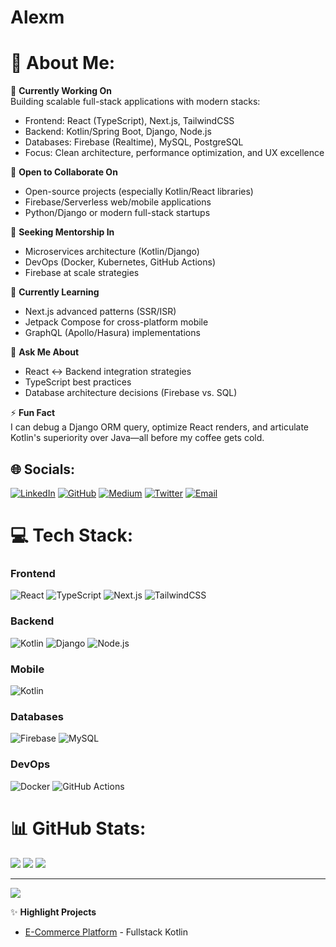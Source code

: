 # Alexm
# 💫 About Me:
🔭 **Currently Working On**  
Building scalable full-stack applications with modern stacks:
- Frontend: React (TypeScript), Next.js, TailwindCSS  
- Backend: Kotlin/Spring Boot, Django, Node.js  
- Databases: Firebase (Realtime), MySQL, PostgreSQL  
- Focus: Clean architecture, performance optimization, and UX excellence  

👯 **Open to Collaborate On**  
- Open-source projects (especially Kotlin/React libraries)  
- Firebase/Serverless web/mobile applications  
- Python/Django or modern full-stack startups  

🤝 **Seeking Mentorship In**  
- Microservices architecture (Kotlin/Django)  
- DevOps (Docker, Kubernetes, GitHub Actions)  
- Firebase at scale strategies  

🌱 **Currently Learning**  
- Next.js advanced patterns (SSR/ISR)  
- Jetpack Compose for cross-platform mobile  
- GraphQL (Apollo/Hasura) implementations  

💬 **Ask Me About**  
- React ↔ Backend integration strategies  
- TypeScript best practices  
- Database architecture decisions (Firebase vs. SQL)  

⚡ **Fun Fact**  
I can debug a Django ORM query, optimize React renders, and articulate Kotlin's superiority over Java—all before my coffee gets cold.

## 🌐 Socials:
[![LinkedIn](https://img.shields.io/badge/LinkedIn-0077B5?style=for-the-badge&logo=linkedin&logoColor=white)](https://linkedin.com/in/alex-munene-036a46361)
[![GitHub](https://img.shields.io/badge/GitHub-181717?style=for-the-badge&logo=github&logoColor=white)](https://github.com/AlexMunene-create)
[![Medium](https://img.shields.io/badge/Medium-12100E?style=for-the-badge&logo=medium&logoColor=white)](https://medium.com/@AlexMunene)
[![Twitter](https://img.shields.io/badge/Twitter-1DA1F2?style=for-the-badge&logo=twitter&logoColor=white)](https://x.com/@AlexMunene88815)
[![Email](https://img.shields.io/badge/Email-D14836?style=for-the-badge&logo=gmail&logoColor=white)](mailto:munenea925@gmail.com)

# 💻 Tech Stack:
### Frontend
![React](https://img.shields.io/badge/React-20232a?style=for-the-badge&logo=react&logoColor=61DAFB)
![TypeScript](https://img.shields.io/badge/TypeScript-007ACC?style=for-the-badge&logo=typescript&logoColor=white)
![Next.js](https://img.shields.io/badge/Next.js-000000?style=for-the-badge&logo=next.js&logoColor=white)
![TailwindCSS](https://img.shields.io/badge/Tailwind_CSS-38B2AC?style=for-the-badge&logo=tailwind-css&logoColor=white)

### Backend
![Kotlin](https://img.shields.io/badge/Kotlin-7F52FF?style=for-the-badge&logo=kotlin&logoColor=white)
![Django](https://img.shields.io/badge/Django-092E20?style=for-the-badge&logo=django&logoColor=white)
![Node.js](https://img.shields.io/badge/Node.js-339933?style=for-the-badge&logo=node.js&logoColor=white)

### Mobile
![Kotlin](https://img.shields.io/badge/Kotlin-7F52FF?style=for-the-badge&logo=kotlin&logoColor=white)

### Databases
![Firebase](https://img.shields.io/badge/Firebase-FFCA28?style=for-the-badge&logo=firebase&logoColor=black)
![MySQL](https://img.shields.io/badge/MySQL-4479A1?style=for-the-badge&logo=mysql&logoColor=white)

### DevOps
![Docker](https://img.shields.io/badge/Docker-2496ED?style=for-the-badge&logo=docker&logoColor=white)
![GitHub Actions](https://img.shields.io/badge/GitHub_Actions-2088FF?style=for-the-badge&logo=github-actions&logoColor=white)

# 📊 GitHub Stats:
![](https://github-readme-stats.vercel.app/api?username=AlexMunene-create&theme=dark&show_icons=true&hide_border=true&count_private=true)
![](https://github-readme-streak-stats.herokuapp.com/?user=AlexMunene-create&theme=dark&hide_border=true)
![](https://github-readme-stats.vercel.app/api/top-langs/?username=AlexMunene-create&theme=dark&hide_border=true&layout=compact&langs_count=6)



---
[![](https://visitcount.itsvg.in/api?id=AlexMunene-create&label=Profile%20Views&color=0&icon=5&pretty=true)](https://visitcount.itsvg.in)

✨ **Highlight Projects**  
- [E-Commerce Platform](https://github.com/Market-Nest) - Fullstack Kotlin
  
